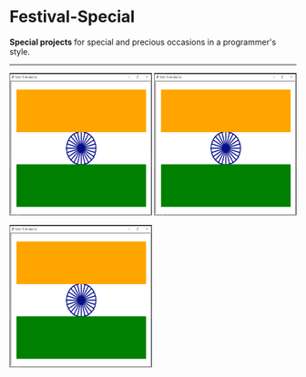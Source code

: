 # Festival-Special
__Special projects__ for special and precious occasions in a programmer's style.
<hr>
<div>
<img src="independence project.png" alt="independence" width="250" height="250">         <img src="independence project.png" alt="independence" width="250" height="250"></img>

<img src="independence project.png" alt="independence" width="250" height="250"></img>
</div>


  
